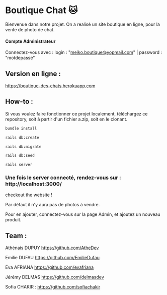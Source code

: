 # Boutique Chat 🐱 

Bienvenue dans notre projet. On a realisé un site boutique en ligne, pour la vente de photo de chat.

#### Compte Administrateur
Connectez-vous avec : login :  "meiko.boutique@yopmail.com" | password : "motdepasse" 


## Version en ligne :

https://boutique-des-chats.herokuapp.com

## How-to :
Si vous voulez faire fonctionner ce projet localement, téléchargez ce repository, soit à partir d'un fichier a.zip, soit en le clonant.

```bash
bundle install
```
```bash
rails db:create
```
```bash
rails db:migrate
```
```bash
rails db:seed
```
```bash
rails server
```

### Une fois le server connecté, rendez-vous sur : http://localhost:3000/

checkout the website !

Par défaut il n'y aura pas de photos à vendre. 

Pour en ajouter, connectez-vous sur la page Admin, et ajoutez un nouveau produit.

## Team :
Athénais DUPUY https://github.com/AtheDev

Emilie DUFAU https://github.com/EmilieDufau 

Eva AFRIANA https://github.com/evafriana 

Jérémy DELMAS https://github.com/delmasdev

Sofia CHAKIR : https://github.com/sofiachakir
